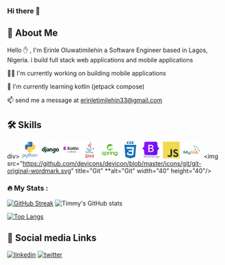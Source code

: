### Hi there 👋

<!--
**timmySpark/timmySpark** is a ✨ _special_ ✨ repository because its `README.md` (this file) appears on your GitHub profile.

Here are some ideas to get you started:

- 🔭 I’m currently working on ...
- 🌱 I’m currently learning ...
- 👯 I’m looking to collaborate on ...
- 🤔 I’m looking for help with ...
- 💬 Ask me about ...
- 📫 How to reach me: ...
- 😄 Pronouns: ...
- ⚡ Fun fact: ...
-->

## 🚀 About Me
Hello ✋ , I'm Erinle Oluwatimilehin a Software Engineer based in Lagos, Nigeria.
i build full stack web applications and mobile applications

👩‍💻 I'm currently working on building mobile applications

🧠 I'm currently learning kotlin (jetpack compose)

📫 send me a message at erinletimilehin33@gmail.com

## 🛠 Skills 
div>
  <img src="https://github.com/devicons/devicon/blob/master/icons/python/python-original-wordmark.svg" title="Python" width="40" height="40"></div>&nbsp;
  <img src="https://github.com/devicons/devicon/blob/master/icons/django/django-plain-wordmark.svg" title="Django" width="40" height="40"></div>&nbsp;
  <img src="https://github.com/devicons/devicon/blob/master/icons/kotlin/kotlin-original-wordmark.svg" title="Kotlin" width="40" height="40"></div>
  <img src="https://github.com/devicons/devicon/blob/master/icons/java/java-original-wordmark.svg" title="Java" alt="Java" width="40" height="40"/>&nbsp;
  <img src="https://github.com/devicons/devicon/blob/master/icons/spring/spring-original-wordmark.svg" title="Spring" alt="Spring" width="40" height="40"/>&nbsp;
  <img src="https://github.com/devicons/devicon/blob/master/icons/css3/css3-plain-wordmark.svg"  title="CSS3" alt="CSS" width="40" height="40"/>&nbsp;
  <img src="https://github.com/devicons/devicon/blob/master/icons/bootstrap/bootstrap-original-wordmark.svg" title="Bootstrap" width="40" height="40"></div>&nbsp;
  <img src="https://github.com/devicons/devicon/blob/master/icons/javascript/javascript-original.svg" title="JavaScript" alt="JavaScript" width="40" height="40"/>&nbsp;
  <img src="https://github.com/devicons/devicon/blob/master/icons/mysql/mysql-original-wordmark.svg" title="MySQL"  alt="MySQL" width="40" height="40"/>&nbsp;
  <img src="https://github.com/devicons/devicon/blob/master/icons/git/git-original-wordmark.svg" title="Git" **alt="Git" width="40" height="40"/>&nbsp;
 
 ### :fire: My Stats :
 [![GitHub Streak](https://streak-stats.demolab.com?user=timmySpark&theme=highcontrast)](https://git.io/streak-stats)
 ![Timmy's GitHub stats](https://github-readme-stats.vercel.app/api?username=timmySpark&show_icons=true&theme=vision-friendly-dark)
 
 [![Top Langs](https://github-readme-stats.vercel.app/api/top-langs/?username=timmySpark&layout=compact)](https://github.com/anuraghazra/github-readme-stats)
 
 

## 🔗 Social media Links
[![linkedin](https://img.shields.io/badge/linkedin-0A66C2?style=for-the-badge&logo=linkedin&logoColor=white)](https://www.linkedin.com/in/erinle-timilehin-2a241b1b0)
[![twitter](https://img.shields.io/badge/twitter-1DA1F2?style=for-the-badge&logo=twitter&logoColor=white)](https://twitter.com/timmy__spark)

